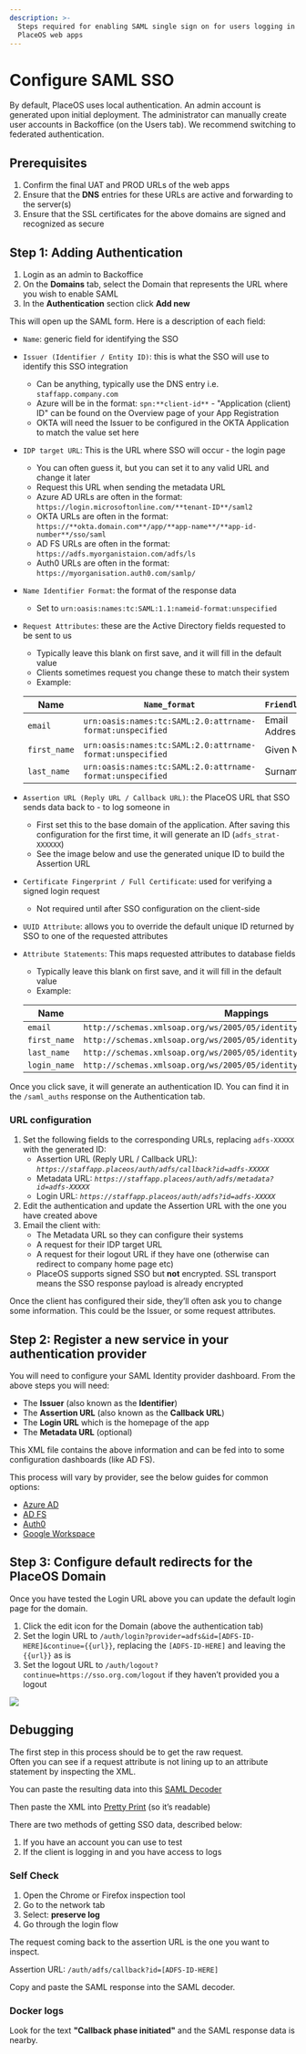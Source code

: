 ```yaml
---
description: >-
  Steps required for enabling SAML single sign on for users logging in to
  PlaceOS web apps
---
```


# Configure SAML SSO

By default, PlaceOS uses local authentication. An admin account is generated upon initial deployment. The administrator can manually create user accounts in Backoffice (on the Users tab). We recommend switching to federated authentication.

## Prerequisites

1. Confirm the final UAT and PROD URLs of the web apps
2. Ensure that the **DNS** entries for these URLs are active and forwarding to the server(s)
3. Ensure that the SSL certificates for the above domains are signed and recognized as secure

## Step 1: Adding Authentication

1. Login as an admin to Backoffice
2. On the **Domains** tab, select the Domain that represents the URL where you wish to enable SAML
3. In the **Authentication** section click **Add new**

This will open up the SAML form. Here is a description of each field:

* `Name`: generic field for identifying the SSO
* `Issuer (Identifier / Entity ID)`: this is what the SSO will use to identify this SSO integration
  * Can be anything, typically use the DNS entry i.e. `staffapp.company.com`
  * Azure will be in the format: `spn:**client-id**` - "Application (client) ID" can be found on the Overview page of your App Registration
  * OKTA will need the Issuer to be configured in the OKTA Application to match the value set here
* `IDP target URL`: This is the URL where SSO will occur - the login page
  * You can often guess it, but you can set it to any valid URL and change it later
  * Request this URL when sending the metadata URL
  * Azure AD URLs are often in the format: `https://login.microsoftonline.com/**tenant-ID**/saml2`
  * OKTA URLs are often in the format: `https://**okta.domain.com**/app/**app-name**/**app-id-number**/sso/saml`
  * AD FS URLs are often in the format: `https://adfs.myorganistaion.com/adfs/ls`
  * Auth0 URLs are often in the format: `https://myorganisation.auth0.com/samlp/`
* `Name Identifier Format`: the format of the response data
  * Set to `urn:oasis:names:tc:SAML:1.1:nameid-format:unspecified`
*   `Request Attributes`: these are the Active Directory fields requested to be sent to us

    * Typically leave this blank on first save, and it will fill in the default value
    * Clients sometimes request you change these to match their system
    * Example:

    | Name         | `Name_format`                                             | `Friendly_name` |
    | ------------ | --------------------------------------------------------- | --------------- |
    | `email`      | `urn:oasis:names:tc:SAML:2.0:attrname-format:unspecified` | Email Address   |
    | `first_name` | `urn:oasis:names:tc:SAML:2.0:attrname-format:unspecified` | Given Name      |
    | `last_name`  | `urn:oasis:names:tc:SAML:2.0:attrname-format:unspecified` | Surname         |
* `Assertion URL (Reply URL / Callback URL)`: the PlaceOS URL that SSO sends data back to - to log someone in
  * First set this to the base domain of the application. After saving this configuration for the first time, it will generate an ID (`adfs_strat-XXXXXX`)
  * See the image below and use the generated unique ID to build the Assertion URL
* `Certificate Fingerprint / Full Certificate`: used for verifying a signed login request
  * Not required until after SSO configuration on the client-side
* `UUID Attribute`: allows you to override the default unique ID returned by SSO to one of the requested attributes
*   `Attribute Statements`: This maps requested attributes to database fields

    * Typically leave this blank on first save, and it will fill in the default value
    * Example:

    | Name         | Mappings                                                                 |
    | ------------ | ------------------------------------------------------------------------ |
    | `email`      | `http://schemas.xmlsoap.org/ws/2005/05/identity/claims/emailaddress`     |
    | `first_name` | `http://schemas.xmlsoap.org/ws/2005/05/identity/claims/givenname`        |
    | `last_name`  | `http://schemas.xmlsoap.org/ws/2005/05/identity/claims/surname`          |
    | `login_name` | `http://schemas.xmlsoap.org/ws/2005/05/identity/claims/objectidentifier` |

Once you click save, it will generate an authentication ID. You can find it in the `/saml_auths` response on the Authentication tab.

### URL configuration

1. Set the following fields to the corresponding URLs, replacing `adfs-XXXXX` with the generated ID:
   * Assertion URL (Reply URL / Callback URL): _`https://staffapp.placeos/auth/adfs/callback?id=adfs-XXXXX`_
   * Metadata URL: _`https://staffapp.placeos/auth/adfs/metadata?id=adfs-XXXXX`_
   * Login URL: _`https://staffapp.placeos/auth/adfs?id=adfs-XXXXX`_
2. Edit the authentication and update the Assertion URL with the one you have created above
3. Email the client with:
   * The Metadata URL so they can configure their systems
   * A request for their IDP target URL
   * A request for their logout URL if they have one (otherwise can redirect to company home page etc)
   * PlaceOS supports signed SSO but **not** encrypted. SSL transport means the SSO response payload is already encrypted

Once the client has configured their side, they’ll often ask you to change some information. This could be the Issuer, or some request attributes.

## Step 2: Register a new service in your authentication provider

You will need to configure your SAML Identity provider dashboard. From the above steps you will need:

* The **Issuer** (also known as the **Identifier**)
* The **Assertion URL** (also known as the **Callback URL**)
* The **Login URL** which is the homepage of the app
* The **Metadata URL** (optional)

This XML file contains the above information and can be fed into to some configuration dashboards (like AD FS).

This process will vary by provider, see the below guides for common options:

* [Azure AD](configure-saml/saml2-azure.md)
* [AD FS](configure-saml/saml2-adfs.md)
* [Auth0](configure-saml/saml2-auth0.md)
* [Google Workspace](saml2-google/)

## Step 3: Configure default redirects for the PlaceOS Domain

Once you have tested the Login URL above you can update the default login page for the domain.

1. Click the edit icon for the Domain (above the authentication tab)
2. Set the login URL to `/auth/login?provider=adfs&id=[ADFS-ID-HERE]&continue={{url}}`, replacing the `[ADFS-ID-HERE]` and leaving the `{{url}}` as is
3. Set the logout URL to `/auth/logout?continue=https://sso.org.com/logout` if they haven’t provided you a logout

![](<../../.gitbook/assets/image (5) (1) (1).png>)

## Debugging

The first step in this process should be to get the raw request.\
Often you can see if a request attribute is not lining up to an attribute statement by inspecting the XML.

You can paste the resulting data into this [SAML Decoder](https://www.samltool.com/decode.php)

Then paste the XML into [Pretty Print](https://www.samltool.com/prettyprint.php) (so it’s readable)

There are two methods of getting SSO data, described below:

1. If you have an account you can use to test
2. If the client is logging in and you have access to logs

### Self Check

1. Open the Chrome or Firefox inspection tool
2. Go to the network tab
3. Select: **preserve log**
4. Go through the login flow

The request coming back to the assertion URL is the one you want to inspect.

Assertion URL: `/auth/adfs/callback?id=[ADFS-ID-HERE]`

Copy and paste the SAML response into the SAML decoder.

### Docker logs

Look for the text **"Callback phase initiated"** and the SAML response data is nearby.
